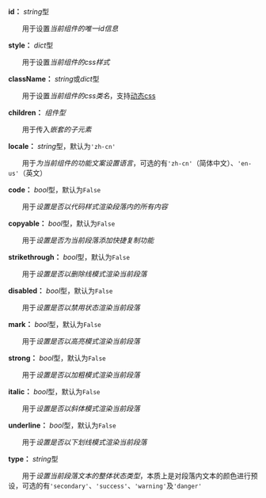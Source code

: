 **id：** *string*型

　　用于设置*当前组件的唯一id信息*

**style：** *dict*型

　　用于设置*当前组件的css样式*

**className：** *string*或*dict*型

　　用于设置*当前组件的css类名*，支持[动态css](/advanced-classname)

**children：** *组件型*

　　用于传入*嵌套的子元素*

**locale：** *string*型，默认为`'zh-cn'`

　　用于*为当前组件的功能文案设置语言*，可选的有`'zh-cn'`（简体中文）、`'en-us'`（英文）

**code：** *bool*型，默认为`False`

　　用于*设置是否以代码样式渲染段落内的所有内容*

**copyable：** *bool*型，默认为`False`

　　用于*设置是否为当前段落添加快捷复制功能*

**strikethrough：** *bool*型，默认为`False`

　　用于*设置是否以删除线模式渲染当前段落*

**disabled：** *bool*型，默认为`False`

　　用于*设置是否以禁用状态渲染当前段落*

**mark：** *bool*型，默认为`False`

　　用于*设置是否以高亮模式渲染当前段落*

**strong：** *bool*型，默认为`False`

　　用于*设置是否以加粗模式渲染当前段落*

**italic：** *bool*型，默认为`False`

　　用于*设置是否以斜体模式渲染当前段落*

**underline：** *bool*型，默认为`False`

　　用于*设置是否以下划线模式渲染当前段落*

**type：** *string*型

　　用于*设置当前段落文本的整体状态类型*，本质上是对段落内文本的颜色进行预设，可选的有`'secondary'`、`'success'`、`'warning'`及`'danger'`